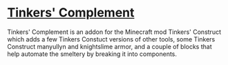 # [Tinkers' Complement](https://minecraft.curseforge.com/projects/tinkers-complement)

Tinkers' Complement is an addon for the Minecraft mod Tinkers' Construct which adds a few Tinkers Constuct versions of other tools, some Tinkers Construct manyullyn and knightslime armor, and a couple of blocks that help automate the smeltery by breaking it into components.
